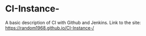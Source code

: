 # CI-Instance-
A basic description of CI with Github and Jenkins.
Link to the site: https://random1968.github.io/CI-Instance-/

